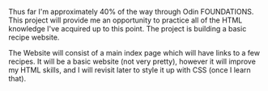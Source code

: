 Thus far I'm approximately 40% of the way through Odin FOUNDATIONS. This project will provide me an opportunity to practice all of the HTML knowledge I've acquired up to this point. The project is building a basic recipe website.

The Website will consist of a main index page which will have links to a few recipes. It will be a basic website (not very pretty), however it will improve my HTML skills, and I will revisit later to style it up with CSS (once I learn that).